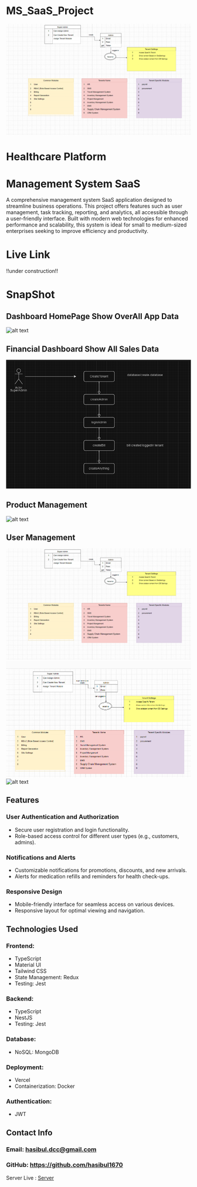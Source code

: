 # MS_SaaS_Project


![alt text](image.png)


# Healthcare Platform

# Management System SaaS
A comprehensive management system SaaS application designed to streamline business operations. This project offers features such as user management, task tracking, reporting, and analytics, all accessible through a user-friendly interface. Built with modern web technologies for enhanced performance and scalability, this system is ideal for small to medium-sized enterprises seeking to improve efficiency and productivity.


# Live Link 
  !!under construction!!

# SnapShot 

  ## Dashboard HomePage Show OverAll App Data
![alt text](image-4.png)
  ## Financial Dashboard Show All Sales Data 
![alt text](image-2.png)

  ## Product Management
![alt text](image-3.png)

  ## User Management
![alt text](image.png)
![alt text](image-1.png)
![alt text](image-5.png)




## Features

### User Authentication and Authorization
- Secure user registration and login functionality.
- Role-based access control for different user types (e.g., customers, admins).

### Notifications and Alerts
- Customizable notifications for promotions, discounts, and new arrivals.
- Alerts for medication refills and reminders for health check-ups.

### Responsive Design
- Mobile-friendly interface for seamless access on various devices.
- Responsive layout for optimal viewing and navigation.


## Technologies Used

### Frontend:
  - TypeScript
  - Material UI
  - Tailwind CSS
  - State Management: Redux
  - Testing: Jest
### Backend:
  - TypeScript
  - NestJS
  - Testing: Jest
### Database:
  - NoSQL: MongoDB
### Deployment:
 - Vercel
 - Containerization: Docker
### Authentication:
 - JWT

## Contact Info
  ### Email: hasibul.dcc@gmail.com
  ### GitHub: https://github.com/hasibul1670



Server Live : [Server](https://ms-server-007.vercel.app/api/v1)
